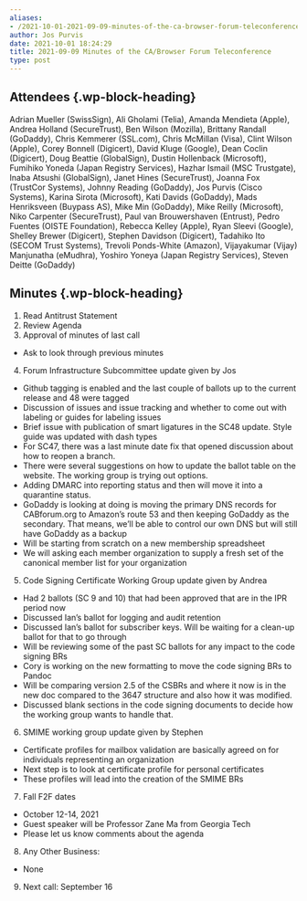 ```yaml
---
aliases:
- /2021-10-01-2021-09-09-minutes-of-the-ca-browser-forum-teleconference/
author: Jos Purvis
date: 2021-10-01 18:24:29
title: 2021-09-09 Minutes of the CA/Browser Forum Teleconference
type: post
---
```


## Attendees {.wp-block-heading}

Adrian Mueller (SwissSign), Ali Gholami (Telia), Amanda Mendieta (Apple), Andrea Holland (SecureTrust), Ben Wilson (Mozilla), Brittany Randall (GoDaddy), Chris Kemmerer (SSL.com), Chris McMillan (Visa), Clint Wilson (Apple), Corey Bonnell (Digicert), David Kluge (Google), Dean Coclin (Digicert), Doug Beattie (GlobalSign), Dustin Hollenback (Microsoft), Fumihiko Yoneda (Japan Registry Services), Hazhar Ismail (MSC Trustgate), Inaba Atsushi (GlobalSign), Janet Hines (SecureTrust), Joanna Fox (TrustCor Systems), Johnny Reading (GoDaddy), Jos Purvis (Cisco Systems), Karina Sirota (Microsoft), Kati Davids (GoDaddy), Mads Henriksveen (Buypass AS), Mike Min (GoDaddy), Mike Reilly (Microsoft), Niko Carpenter (SecureTrust), Paul van Brouwershaven (Entrust), Pedro Fuentes (OISTE Foundation), Rebecca Kelley (Apple), Ryan Sleevi (Google), Shelley Brewer (Digicert), Stephen Davidson (Digicert), Tadahiko Ito (SECOM Trust Systems), Trevoli Ponds-White (Amazon), Vijayakumar (Vijay) Manjunatha (eMudhra), Yoshiro Yoneya (Japan Registry Services), Steven Deitte (GoDaddy)

## Minutes {.wp-block-heading}

1. Read Antitrust Statement
1. Review Agenda
1. Approval of minutes of last call

- Ask to look through previous minutes

4. Forum Infrastructure Subcommittee update given by Jos

- Github tagging is enabled and the last couple of ballots up to the current release and 48 were tagged
- Discussion of issues and issue tracking and whether to come out with labeling or guides for labeling issues
- Brief issue with publication of smart ligatures in the SC48 update. Style guide was updated with dash types
- For SC47, there was a last minute date fix that opened discussion about how to reopen a branch.
- There were several suggestions on how to update the ballot table on the website. The working group is trying out options.
- Adding DMARC into reporting status and then will move it into a quarantine status.
- GoDaddy is looking at doing is moving the primary DNS records for CABforum.org to Amazon’s route 53 and then keeping GoDaddy as the secondary. That means, we’ll be able to control our own DNS but will still have GoDaddy as a backup
- Will be starting from scratch on a new membership spreadsheet
- We will asking each member organization to supply a fresh set of the canonical member list for your organization

5. Code Signing Certificate Working Group update given by Andrea

- Had 2 ballots (SC 9 and 10) that had been approved that are in the IPR period now
- Discussed Ian’s ballot for logging and audit retention
- Discussed Ian’s ballot for subscriber keys. Will be waiting for a clean-up ballot for that to go through
- Will be reviewing some of the past SC ballots for any impact to the code signing BRs
- Cory is working on the new formatting to move the code signing BRs to Pandoc
- Will be comparing version 2.5 of the CSBRs and where it now is in the new doc compared to the 3647 structure and also how it was modified.
- Discussed blank sections in the code signing documents to decide how the working group wants to handle that.

6. SMIME working group update given by Stephen

- Certificate profiles for mailbox validation are basically agreed on for individuals representing an organization
- Next step is to look at certificate profile for personal certificates
- These profiles will lead into the creation of the SMIME BRs

7. Fall F2F dates

- October 12-14, 2021
- Guest speaker will be Professor Zane Ma from Georgia Tech
- Please let us know comments about the agenda

8. Any Other Business:

- None

9. Next call: September 16
